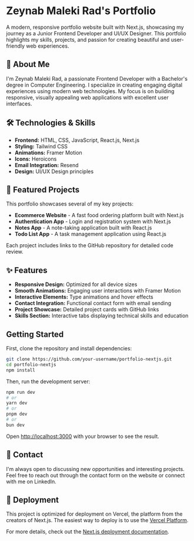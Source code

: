 # Zeynab Maleki Rad's Portfolio

A modern, responsive portfolio website built with Next.js, showcasing my journey as a Junior Frontend Developer and UI/UX Designer. This portfolio highlights my skills, projects, and passion for creating beautiful and user-friendly web experiences.

## 🚀 About Me

I'm Zeynab Maleki Rad, a passionate Frontend Developer with a Bachelor's degree in Computer Engineering. I specialize in creating engaging digital experiences using modern web technologies. My focus is on building responsive, visually appealing web applications with excellent user interfaces.

## 🛠️ Technologies & Skills

- **Frontend:** HTML, CSS, JavaScript, React.js, Next.js
- **Styling:** Tailwind CSS
- **Animations:** Framer Motion
- **Icons:** Heroicons
- **Email Integration:** Resend
- **Design:** UI/UX Design principles

## 📁 Featured Projects

This portfolio showcases several of my key projects:

- **Ecommerce Website** - A fast food ordering platform built with Next.js
- **Authentication App** - Login and registration system with Next.js
- **Notes App** - A note-taking application built with React.js
- **Todo List App** - A task management application using React.js

Each project includes links to the GitHub repository for detailed code review.

## ✨ Features

- **Responsive Design:** Optimized for all device sizes
- **Smooth Animations:** Engaging user interactions with Framer Motion
- **Interactive Elements:** Type animations and hover effects
- **Contact Integration:** Functional contact form with email sending
- **Project Showcase:** Detailed project cards with GitHub links
- **Skills Section:** Interactive tabs displaying technical skills and education

## Getting Started

First, clone the repository and install dependencies:

```bash
git clone https://github.com/your-username/portfolio-nextjs.git
cd portfolio-nextjs
npm install
```

Then, run the development server:

```bash
npm run dev
# or
yarn dev
# or
pnpm dev
# or
bun dev
```

Open [http://localhost:3000](http://localhost:3000) with your browser to see the result.

## 📧 Contact

I'm always open to discussing new opportunities and interesting projects. Feel free to reach out through the contact form on the website or connect with me on LinkedIn.

## 🚀 Deployment

This project is optimized for deployment on Vercel, the platform from the creators of Next.js. The easiest way to deploy is to use the [Vercel Platform](https://vercel.com/new?utm_medium=default-template&filter=next.js&utm_source=create-next-app&utm_campaign=create-next-app-readme).

For more details, check out the [Next.js deployment documentation](https://nextjs.org/docs/app/building-your-application/deploying).

